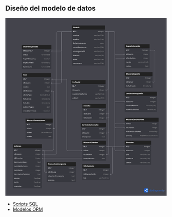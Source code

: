## Diseño del modelo de datos 

![ModeloBD](./img/diagrama2.png)
- [Scripts SQL](./data/)
- [Modelos ORM](../stage6-backend/models/)
